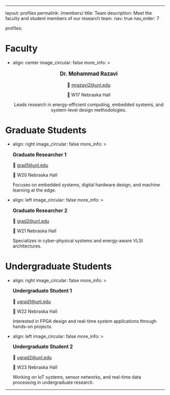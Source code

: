 <!-- ---
layout: profiles
permalink: /members/
title: Team
description: 
nav: true
nav_order: 7

profiles:
  # if you want to include more than one profile, just replicate the following block
  # and create one content file for each profile inside _pages/
  - align: right
    image: prof_pic.jpg
    content: MohammadRazavi.md
    image_circular: false # crops the image to make it circular
    more_info: >
    
    # more_info: >
    #   <p>555 your office number</p>
    #   <p>123 your address street</p>
    #   <p>Your City, State 12345</p>
  # - align: left
  #   image: prof_pic.jpg
  #   content: MohammadRazavi.md
  #   image_circular: true # crops the image to make it circular
  #   more_info: >
  #     <p>555 your office number</p>
  #     <p>123 your address street</p>
  #     <p>Your City, State 12345</p>
  # # Graduate Researchers
  # - align: right
  #   image: 
  #   content: GradResearcher1.md
  #   image_circular: false
  #   more_info: undergrad
  #   # more_info: >
  #   #   <p style="font-weight:bold;">Graduate Researcher 1</p>
  #   #   <p>📧 <a href="mailto:grad1@unl.edu">grad1@unl.edu</a></p>
  #   #   <p>📍 W20 Nebraska Hall</p>

  # - align: right
  #   image: 
  #   content: GradResearcher2.md
  #   image_circular: false
  #   # more_info: >
  #   #   <p style="font-weight:bold;">Graduate Researcher 2</p>
  #   #   <p>📧 <a href="mailto:grad2@unl.edu">grad2@unl.edu</a></p>
  #   #   <p>📍 W21 Nebraska Hall</p>




---

Alumni
<!-- ---
layout: profiles
permalink: /members/
title: Team
description: 
nav: true
nav_order: 7

profiles:
  # Faculty Profile
  - align: center
    image: prof_pic.jpg
    content: MohammadRazavi.md
    image_circular: true
    more_info: >
      <p style="text-align:center; font-weight:bold;">Dr. Mohammad Razavi</p>
      <p style="text-align:center;">📧 <a href="mailto:mrazavi2@unl.edu">mrazavi2@unl.edu</a></p>
      <p style="text-align:center;">📍 W17 Nebraska Hall</p>
--- --> 

---
layout: profiles
permalink: /members/
title: Team
description: Meet the faculty and student members of our research team.
nav: true
nav_order: 7

profiles:
  # Faculty
  - align: center
    image_circular: false
    more_info: >
      <div style="text-align:center;">
        <p style="font-weight:bold; font-size:1.2em;">Dr. Mohammad Razavi</p>
        <p>📧 <a href="mailto:mrazavi2@unl.edu">mrazavi2@unl.edu</a></p>
        <p>📍 W17 Nebraska Hall</p>
        <p style="margin-top:8px;">
          Leads research in energy-efficient computing, embedded systems, and system-level design methodologies.
        </p>
      </div>

  # Graduate Students
  - align: right
    image_circular: false
    more_info: >
      <div>
        <p style="font-weight:bold; font-size:1.1em;">Graduate Researcher 1</p>
        <p>📧 <a href="mailto:grad1@unl.edu">grad1@unl.edu</a></p>
        <p>📍 W20 Nebraska Hall</p>
        <p style="margin-top:8px;">
          Focuses on embedded systems, digital hardware design, and machine learning at the edge.
        </p>
      </div>

  - align: left
    image_circular: false
    more_info: >
      <div>
        <p style="font-weight:bold; font-size:1.1em;">Graduate Researcher 2</p>
        <p>📧 <a href="mailto:grad2@unl.edu">grad2@unl.edu</a></p>
        <p>📍 W21 Nebraska Hall</p>
        <p style="margin-top:8px;">
          Specializes in cyber-physical systems and energy-aware VLSI architectures.
        </p>
      </div>

  # Undergraduate Students
  - align: right
    image_circular: false
    more_info: >
      <div>
        <p style="font-weight:bold; font-size:1.1em;">Undergraduate Student 1</p>
        <p>📧 <a href="mailto:ugrad1@unl.edu">ugrad1@unl.edu</a></p>
        <p>📍 W22 Nebraska Hall</p>
        <p style="margin-top:8px;">
          Interested in FPGA design and real-time system applications through hands-on projects.
        </p>
      </div>

  - align: left
    image_circular: false
    more_info: >
      <div>
        <p style="font-weight:bold; font-size:1.1em;">Undergraduate Student 2</p>
        <p>📧 <a href="mailto:ugrad2@unl.edu">ugrad2@unl.edu</a></p>
        <p>📍 W23 Nebraska Hall</p>
        <p style="margin-top:8px;">
          Working on IoT systems, sensor networks, and real-time data processing in undergraduate research.
        </p>
      </div>
---
